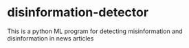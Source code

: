 # disinformation-detector
This is a python ML program for detecting misinformation and disinformation in news articles
